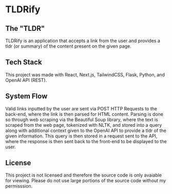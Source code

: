 # TLDRify

## The "TLDR"
TLDRify is an application that accepts a link from the user and provides a tldr (or summary) of the content present on the given page. 

## Tech Stack
This project was made with React, Next.js, TailwindCSS, Flask, Python, and OpenAI API (REST).

## System Flow
Valid links inputted by the user are sent via POST HTTP Requests to the back-end, where the link is then parsed for HTML content. Parsing is done so through web scraping via the Beautiful Soup library, where the text is scraped from the web page, tokenized with NLTK, and stored into a query along with additional context given to the OpenAI API to provide a tldr of the given information. This query is then stored in a request sent to the API, where the response is then sent back to the front-end to be displayed to the user.

## License
This project is not licensed and therefore the source code is only avaiable for viewing. Please do not use large portions of the source code without my permisssion. 